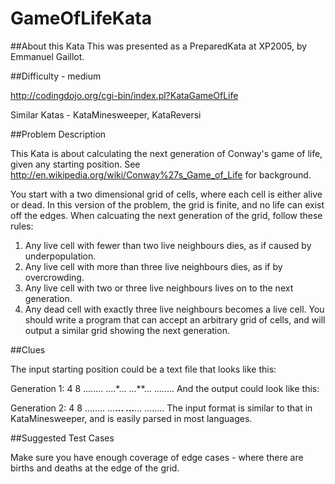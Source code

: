 # GameOfLifeKata

##About this Kata
This was presented as a PreparedKata at XP2005, by Emmanuel Gaillot.

##Difficulty - medium

http://codingdojo.org/cgi-bin/index.pl?KataGameOfLife

Similar Katas - KataMinesweeper, KataReversi

##Problem Description

This Kata is about calculating the next generation of Conway's game of life, given any starting position. See http://en.wikipedia.org/wiki/Conway%27s_Game_of_Life for background.

You start with a two dimensional grid of cells, where each cell is either alive or dead. In this version of the problem, the grid is finite, and no life can exist off the edges. When calcuating the next generation of the grid, follow these rules:

   1. Any live cell with fewer than two live neighbours dies, as if caused by underpopulation.
   2. Any live cell with more than three live neighbours dies, as if by overcrowding.
   3. Any live cell with two or three live neighbours lives on to the next generation.
   4. Any dead cell with exactly three live neighbours becomes a live cell.
You should write a program that can accept an arbitrary grid of cells, and will output a similar grid showing the next generation.

##Clues

The input starting position could be a text file that looks like this:

Generation 1:
4 8
........
....*...
...**...
........
And the output could look like this:

Generation 2:
4 8
........
...**...
...**...
........
The input format is similar to that in KataMinesweeper, and is easily parsed in most languages.

##Suggested Test Cases 

Make sure you have enough coverage of edge cases - where there are births and deaths at the edge of the grid.
